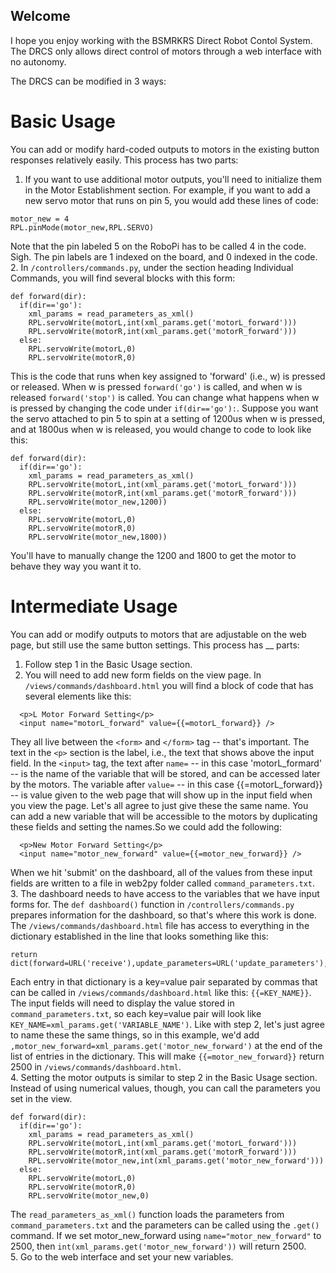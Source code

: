 ## Welcome

I hope you enjoy working with the BSMRKRS Direct Robot Contol System. The DRCS only allows direct control of motors through a web interface with no autonomy.

The DRCS can be modified in 3 ways:

# Basic Usage

You can add or modify hard-coded outputs to motors in the existing button responses relatively easily. This process has two parts: 

1. If you want to use additional motor outputs, you'll need to initialize them in the Motor Establishment section. For example, if you want to add a new servo motor that runs on pin 5, you would add these lines of code:  
```  
motor_new = 4  
RPL.pinMode(motor_new,RPL.SERVO)  
```  
Note that the pin labeled 5 on the RoboPi has to be called 4 in the code. Sigh. The pin labels are 1 indexed on the board, and 0 indexed in the code.  
2. In `/controllers/commands.py`, under the section heading Individual Commands, you will find several blocks with this form:
```  
def forward(dir):  
  if(dir=='go'):  
    xml_params = read_parameters_as_xml()   
    RPL.servoWrite(motorL,int(xml_params.get('motorL_forward')))  
    RPL.servoWrite(motorR,int(xml_params.get('motorR_forward')))  
  else:  
    RPL.servoWrite(motorL,0)  
    RPL.servoWrite(motorR,0)  
```  
This is the code that runs when key assigned to 'forward' (i.e., w) is pressed or released. When w is pressed `forward('go')` is called, and when w is released `forward('stop')` is called. You can change what happens when w is pressed by changing the code under `if(dir=='go'):`. Suppose you want the servo attached to pin 5 to spin at a setting of 1200us when w is pressed, and at 1800us when w is released, you would change to code to look like this:  
```  
def forward(dir):  
  if(dir=='go'):  
    xml_params = read_parameters_as_xml()   
    RPL.servoWrite(motorL,int(xml_params.get('motorL_forward')))  
    RPL.servoWrite(motorR,int(xml_params.get('motorR_forward')))  
    RPL.servoWrite(motor_new,1200))  
  else:  
    RPL.servoWrite(motorL,0)  
    RPL.servoWrite(motorR,0)  
    RPL.servoWrite(motor_new,1800))  
```  
You'll have to manually change the 1200 and 1800 to get the motor to behave they way you want it to.  

# Intermediate Usage

You can add or modify outputs to motors that are adjustable on the web page, but still use the same button settings. This process has __ parts:

1. Follow step 1 in the Basic Usage section.   
2. You will need to add new form fields on the view page. In `/views/commands/dashboard.html` you will find a block of code that has several elements like this:  
```  
  <p>L Motor Forward Setting</p>  
  <input name="motorL_forward" value={{=motorL_forward}} />  
```  
They all live between the `<form>` and `</form>` tag -- that's important. The text in the `<p>` section is the label, i.e., the text that shows above the input field. In the `<input>` tag, the text after `name=` -- in this case 'motorL_formard' -- is the name of the variable that will be stored, and can be accessed later by the motors. The variable after `value=` -- in this case {{=motorL_forward}} -- is value given to the web page that will show up in the input field when you view the page. Let's all agree to just give these the same name. You can add a new variable that will be accessible to the motors by duplicating these fields and setting the names.So we could add the following:  
```  
  <p>New Motor Forward Setting</p>  
  <input name="motor_new_forward" value={{=motor_new_forward}} />  
```  
When we hit 'submit' on the dashboard, all of the values from these input fields are written to a file in web2py folder called `command_parameters.txt`.  
3. The dashboard needs to have access to the variables that we have input forms for. The `def dashboard()` function in `/controllers/commands.py` prepares information for the dashboard, so that's where this work is done.  
The `/views/commands/dashboard.html` file has access to everything in the dictionary established in the line that looks something like this:  
```  
return dict(forward=URL('receive'),update_parameters=URL('update_parameters'),motorL_forward=xml_params.get('motorL_forward'),motorL_backward=xml_params.get('motorL_backward'),motorR_forward=xml_params.get('motorR_forward'),motorR_backward=xml_params.get('motorR_backward'))  
```  
Each entry in that dictionary is a key=value pair separated by commas that can be called in `/views/commands/dashboard.html` like this: `{{=KEY_NAME}}`. The input fields will need to display the value stored in `command_parameters.txt`, so each key=value pair will look like `KEY_NAME=xml_params.get('VARIABLE_NAME')`. Like with step 2, let's just agree to name these the same things, so in this example, we'd add `,motor_new_forward=xml_params.get('motor_new_forward')` at the end of the list of entries in the dictionary. This will make `{{=motor_new_forward}}` return 2500 in `/views/commands/dashboard.html`.  
4. Setting the motor outputs is similar to step 2 in the Basic Usage section. Instead of using numerical values, though, you can call the parameters you set in the view.  
```  
def forward(dir):  
  if(dir=='go'):  
    xml_params = read_parameters_as_xml()   
    RPL.servoWrite(motorL,int(xml_params.get('motorL_forward')))  
    RPL.servoWrite(motorR,int(xml_params.get('motorR_forward')))  
    RPL.servoWrite(motor_new,int(xml_params.get('motor_new_forward')))  
  else:  
    RPL.servoWrite(motorL,0)  
    RPL.servoWrite(motorR,0)  
    RPL.servoWrite(motor_new,0)  
```  
The `read_parameters_as_xml()` function loads the parameters from `command_parameters.txt` and the parameters can be called using the `.get()` command. If we set motor_new_forward using `name="motor_new_forward"` to 2500, then `int(xml_params.get('motor_new_forward'))` will return 2500.  
5. Go to the web interface and set your new variables.  
